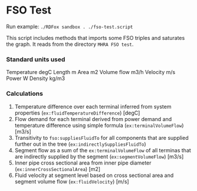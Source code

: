 # FSO Test
Run example: `./RDFox sandbox . ./fso-test.script`

This script includes methods that imports some FSO triples and saturates the graph. It reads from the directory `MHRA FSO test`.

### Standard units used
Temperature     degC
Length          m
Area            m2
Volume flow     m3/h
Velocity        m/s
Power           W
Density         kg/m3

### Calculations
1. Temperature difference over each terminal inferred from system properties (`ex:fluidTemperatureDifference`) [degC]
1. Flow demand for each terminal derived from power demand and temperature difference using simple formula (`ex:terminalVolumeFlow`) [m3/s]
1. Transitivity to `fso:suppliesFluidTo` for all components that are supplied further out in the tree (`ex:indirectlySuppliesFluidTo`)
1. Segment flow as a sum of the `ex:terminalVolumeFlow` of all terminas that are indirectly supplied by the segment (`ex:segmentVolumeFlow`) [m3/s]
1. Inner pipe cross sectional area from inner pipe diameter (`ex:innerCrossSectionalArea`) [m2]
1. Fluid velocity at segment level based on cross sectional area and segment volume flow (`ex:fluidVelocity`) [m/s]